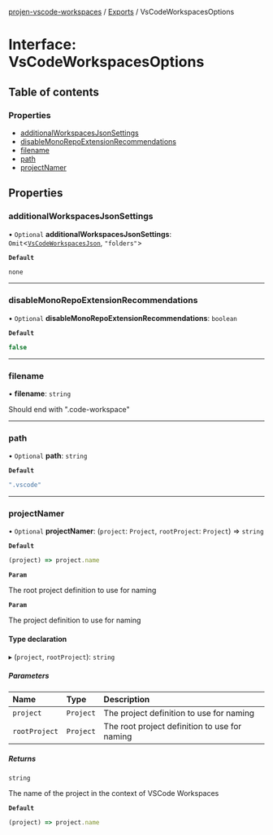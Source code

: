 [projen-vscode-workspaces](../README.md) / [Exports](../modules.md) / VsCodeWorkspacesOptions

# Interface: VsCodeWorkspacesOptions

## Table of contents

### Properties

- [additionalWorkspacesJsonSettings](VsCodeWorkspacesOptions.md#additionalworkspacesjsonsettings)
- [disableMonoRepoExtensionRecommendations](VsCodeWorkspacesOptions.md#disablemonorepoextensionrecommendations)
- [filename](VsCodeWorkspacesOptions.md#filename)
- [path](VsCodeWorkspacesOptions.md#path)
- [projectNamer](VsCodeWorkspacesOptions.md#projectnamer)

## Properties

### additionalWorkspacesJsonSettings

• `Optional` **additionalWorkspacesJsonSettings**: `Omit`\<[`VsCodeWorkspacesJson`](../modules.md#vscodeworkspacesjson), ``"folders"``\>

**`Default`**

```ts
none
```

___

### disableMonoRepoExtensionRecommendations

• `Optional` **disableMonoRepoExtensionRecommendations**: `boolean`

**`Default`**

```ts
false
```

___

### filename

• **filename**: `string`

Should end with ".code-workspace"

___

### path

• `Optional` **path**: `string`

**`Default`**

```ts
".vscode"
```

___

### projectNamer

• `Optional` **projectNamer**: (`project`: `Project`, `rootProject`: `Project`) => `string`

**`Default`**

```ts
(project) => project.name
```

**`Param`**

The root project definition to use for naming

**`Param`**

The project definition to use for naming

#### Type declaration

▸ (`project`, `rootProject`): `string`

##### Parameters

| Name | Type | Description |
| :------ | :------ | :------ |
| `project` | `Project` | The project definition to use for naming |
| `rootProject` | `Project` | The root project definition to use for naming |

##### Returns

`string`

The name of the project in the context of VSCode Workspaces

**`Default`**

```ts
(project) => project.name
```
